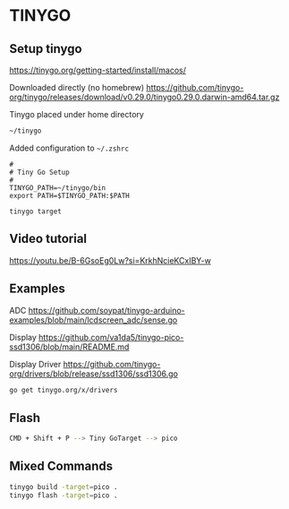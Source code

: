 # TINYGO

## Setup tinygo

<https://tinygo.org/getting-started/install/macos/>

Downloaded directly (no homebrew)
<https://github.com/tinygo-org/tinygo/releases/download/v0.29.0/tinygo0.29.0.darwin-amd64.tar.gz>

Tinygo placed under home directory

```bash
~/tinygo
```

Added configuration to ```~/.zshrc```

```shell
#
# Tiny Go Setup
#
TINYGO_PATH=~/tinygo/bin
export PATH=$TINYGO_PATH:$PATH
```

```shell
tinygo target
```

## Video tutorial

<https://youtu.be/B-6GsoEg0Lw?si=KrkhNcieKCxIBY-w>

## Examples

ADC
<https://github.com/soypat/tinygo-arduino-examples/blob/main/lcdscreen_adc/sense.go>

Display
<https://github.com/va1da5/tinygo-pico-ssd1306/blob/main/README.md>

Display Driver
<https://github.com/tinygo-org/drivers/blob/release/ssd1306/ssd1306.go>

```bash
go get tinygo.org/x/drivers    
```

## Flash

```bash
CMD + Shift + P --> Tiny GoTarget --> pico
```

## Mixed Commands

```bash
tinygo build -target=pico .
tinygo flash -target=pico .


```
